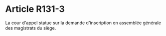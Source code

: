 # Article R131-3

La cour d'appel statue sur la demande d'inscription en assemblée générale des magistrats du siège.

